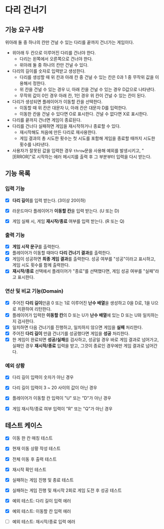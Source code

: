# 다리 건너기

## 기능 요구 사항

위아래 둘 중 하나의 칸만 건널 수 있는 다리를 끝까지 건너가는 게임이다.

- 위아래 두 칸으로 이루어진 다리를 건너야 한다.
  - 다리는 왼쪽에서 오른쪽으로 건너야 한다.
  - 위아래 둘 중 하나의 칸만 건널 수 있다.
- 다리의 길이를 숫자로 입력받고 생성한다.
  - 다리를 생성할 때 위 칸과 아래 칸 중 건널 수 있는 칸은 0과 1 중 무작위 값을 이용해서 정한다.
  - 위 칸을 건널 수 있는 경우 U, 아래 칸을 건널 수 있는 경우 D값으로 나타낸다.
  - 무작위 값이 0인 경우 아래 칸, 1인 경우 위 칸이 건널 수 있는 칸이 된다.
- 다리가 생성되면 플레이어가 이동할 칸을 선택한다.
  - 이동할 때 위 칸은 대문자 U, 아래 칸은 대문자 D를 입력한다.
  - 이동한 칸을 건널 수 있다면 O로 표시한다. 건널 수 없다면 X로 표시한다.
- 다리를 끝까지 건너면 게임이 종료된다.
- 다리를 건너다 실패하면 게임을 재시작하거나 종료할 수 있다.
  - 재시작해도 처음에 만든 다리로 재사용한다.
  - 게임 결과의 총 시도한 횟수는 첫 시도를 포함해 게임을 종료할 때까지 시도한 횟수를 나타낸다.
- 사용자가 잘못된 값을 입력한 경우 `throw`문을 사용해 예외를 발생시키고, "[ERROR]"로 시작하는 에러 메시지를 출력 후 그 부분부터 입력을 다시 받는다.

## 기능 목록

### 입력 기능
- [x] **다리 길이**를 입력 받는다. (3이상 20이하)
- [x] 라운드마다 플레이어가 **이동할 칸**을 입력 받는다. (U 또는 D)
- [x] 게임 실패 시, 게임 **재시작/종료** 여부를 입력 받는다. (R 또는 Q)


### 출력 기능
- [x] **게임 시작 문구**를 출력한다.
- [x] 플레이어가 이동할 때마다 **다리 건너기 결과**를 출력한다.
- [x] 게임이 성공하면 **최종 게임 결과**를 출력한다. 성공 여부를 "성공"이라고 표시하고, 게임 시도 횟수를 함께 출력한다.
- [x] **재시작/종료** 선택에서 플레이어가 "종료"를 선택했다면, 게임 성공 여부를 "실패"라고 표시한다.

### 연산 및 비교 기능(Domain)
- [x] 주어진 **다리 길이**만큼 0 또는 1로 이루어진 **난수 배열**을 생성하고 0을 D로, 1을 U으로 치환하여 리턴한다.
- [x] 플레이어가 입력한 **이동할 칸**의 D 또는 U가 **난수 배열**에 있는 D 또는 U와 일치하는지 검사한다.
- [x] 일치하면 다음 건너기를 진행하고, 일치하지 않으면 게임을 **실패** 처리한다.
- [x] 주어진 **다리 길이** 만큼 건너기를 성공했다면 게임을 **성공** 처리한다.
- [x] 한 게임이 완료되면 **성공/실패**를 검사하고, 성공일 경우 바로 게임 결과로 넘어가고, 실패인 경우 **재시작/종료** 입력을 받고, 그것이 종료인 경우에만 게임 결과로 넘어간다.

### 예외 상황
- [x] 다리 길이 입력이 숫자가 아닌 경우
- [x] 다리 길이 입력이 3 ~ 20 사이의 값이 아닌 경우
- [x] 플레이어가 이동할 칸 입력이 "U" 또는 "D"가 아닌 경우
- [x] 게임 재시작/종료 여부 입력이 "R" 또는 "Q"가 아닌 경우


## 테스트 케이스

- [x] 이동 한 칸 매칭 테스트
- [x] 현재 이동 상황 작성 테스트
- [x] 전체 이동 후 출력 테스트
- [x] 재시작 확인 테스트

- [x] 실패하는 게임 진행 및 종료 테스트
- [x] 실패하는 게임 진행 및 재시작 2회로 게임 도전 후 성공 테스트

- [x] 예외 테스트: 다리 길이 입력 에러
- [x] 예외 테스트: 이동할 칸 입력 에러
- [ ] 예외 테스트: 재시작/종료 입력 에러


